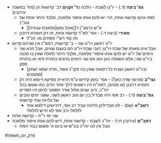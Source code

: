 * **גמ' ביצה** (ד.) - יו"ט לשבת - הלכה כ**ד' זקנים** דב' קדושות הן (מח' במשנה עירובין)
	* למה אינם קדושה אחת, הרי יש להם אותו איסור מלאכה, מלבד היתר אחת של אוכ"נ
		* א"ש כרמב"ן ד[[אוכל נפש|מלאכת עבודה]]
	* **מאירי** (ביצה ד.) - אפי' למ"ד קדושה אחת, זה רק חומרא דרבנן
		* וזה נגד רש"י פסחים מו: הנ"ל
* יו"ט ראשון ויו"ט שני - ב' קדושות, דממ"נ אין שניהם קדוש
	* אבל אינו מאותו של שבת ויו"ט; דגבי שבת ויו"ט הם בעצם שונים, אבל הכא שני הימים של יו"ט יש להם אותו איסורי מלאכה, מלבד היתר לחולה שאין בו סכנה ביו"ט שני; אלא השאלה כאן הוא אם שני הימים נוהגים בתורת ודאי או בתורת ספק
		* \[וביו"ט ראשון ושבת כל רפואה שאין בה פקו"נ אסור, גזרה שמא ישׁחק סממנים\]
	* **נצי"ב** (מרומי שדה כאן?) - אפי' בזמן קידוש ע"פ הראייה ספיקא דיומא היה רק חומרא דרבנן (או מנהג), דמה"ת היו רשאים לילך אחר הרוב כמו שעשו בכל יוה"כ, ורוב שנים אלול ואדר הסמוך לניסן היו חסרים
	* **גמ' ביצה** (ד:) - רב אסי היה מבדיל בין יום טוב ראשון לשני, ששני ימים טובים של גלויות שתי קדושות
		* **רשב"א** (שם) - לא מבדילינן כדהוה עביד רב אסי, דחיישינן דילמא אתי לזלזולי ורב אסי לא חייש לזלזולי
* שני ימי ר"ה - קדושה אחת
* **רמב"ם** (עירובין ח:י) - יוה"כ לשבת - קדושה אחת, דיש להם אותו איסור מלאכה
	* אבל אין לנו יוה"כ בע"ש או ביום א' משום כבוד המת

#פרק_יוט_תשפה